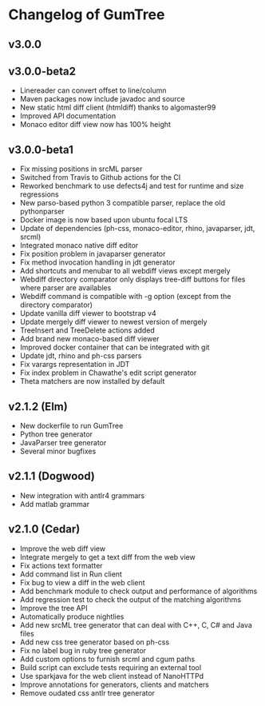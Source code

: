 # Changelog of GumTree

## v3.0.0

## v3.0.0-beta2
* Linereader can convert offset to line/column
* Maven packages now include javadoc and source
* New static html diff client (htmldiff) thanks to algomaster99
* Improved API documentation
* Monaco editor diff view now has 100% height 

## v3.0.0-beta1
* Fix missing positions in srcML parser
* Switched from Travis to Github actions for the CI
* Reworked benchmark to use defects4j and test for runtime and size regressions
* New parso-based python 3 compatible parser, replace the old pythonparser
* Docker image is now based upon ubuntu focal LTS
* Update of dependencies (ph-css, monaco-editor, rhino, javaparser, jdt, srcml)
* Integrated monaco native diff editor
* Fix position problem in javaparser generator
* Fix method invocation handling in jdt generator
* Add shortcuts and menubar to all webdiff views except mergely 
* Webdiff directory comparator only displays tree-diff buttons for files where parser are availables
* Webdiff command is compatible with -g option (except from the directory comparator)
* Update vanilla diff viewer to bootstrap v4
* Update mergely diff viewer to newest version of mergely
* TreeInsert and TreeDelete actions added
* Add brand new monaco-based diff viewer
* Improved docker container that can be integrated with git
* Update jdt, rhino and ph-css parsers
* Fix varargs representation in JDT
* Fix index problem in Chawathe's edit script generator
* Theta matchers are now installed by default

## v2.1.2 (Elm)
* New dockerfile to run GumTree
* Python tree generator
* JavaParser tree generator
* Several minor bugfixes

## v2.1.1 (Dogwood)
* New integration with antlr4 grammars
* Add matlab grammar

## v2.1.0 (Cedar)
* Improve the web diff view
* Integrate mergely to get a text diff from the web view
* Fix actions text formatter
* Add command list in Run client
* Fix bug to view a diff in the web client
* Add benchmark module to check output and performance of algorithms
* Add regression test to check the output of the matching algorithms
* Improve the tree API
* Automatically produce nightlies
* Add new srcML tree generator that can deal with C++, C, C# and Java files
* Add new css tree generator based on ph-css
* Fix no label bug in ruby tree generator
* Add custom options to furnish srcml and cgum paths
* Build script can exclude tests requiring an external tool
* Use sparkjava for the web client instead of NanoHTTPd
* Improve annotations for generators, clients and matchers
* Remove oudated css antlr tree generator
